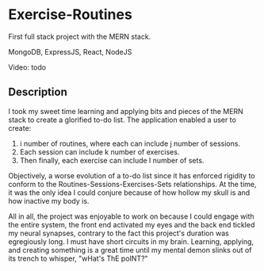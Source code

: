 # Exercise-Routines
First full stack project with the MERN stack.

MongoDB, ExpressJS, React, NodeJS

Video: todo

## Description
I took my sweet time learning and applying bits and pieces of the MERN stack to create a glorified to-do list. The application enabled a user to create:

1. i number of routines, where each can include j number of sessions.
2. Each session can include k number of exercises.
3. Then finally, each exercise can include l number of sets.

Objectively, a worse evolution of a to-do list since it has enforced rigidity to conform to the Routines-Sessions-Exercises-Sets relationships. At the time, it was the only idea I could conjure because of how hollow my skull is and how inactive my body is.

All in all, the project was enjoyable to work on because I could engage with the entire system, the front end activated my eyes and the back end tickled my neural synapses, contrary to the fact this project's duration was egregiously long. I must have short circuits in my brain. Learning, applying, and creating something is a great time until my mental demon slinks out of its trench to whisper, "wHat's ThE poINT?"